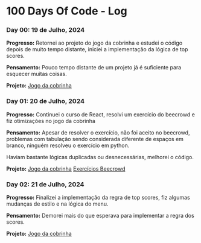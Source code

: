 # 100 Days Of Code - Log

### Day 00: 19 de Julho, 2024

**Progresso:** Retornei ao projeto do jogo da cobrinha e estudei o código depois de muito tempo distante, iniciei a implementação da lógica de top scores.

**Pensamento:** Pouco tempo distante de um projeto já é suficiente para esquecer muitas coisas.

**Projeto:** [Jogo da cobrinha](https://github.com/BrauUu/snake-game)

### Day 01: 20 de Julho, 2024

**Progresso:** Continuei o curso de React, resolvi um exercício do beecrowd e fiz otimizações no jogo da cobrinha

**Pensamento:** Apesar de resolver o exercício, não foi aceito no beecrowd, problemas com tabulação sendo considerada diferente de espaços em branco, ninguém resolveu o exercício em python.

Haviam bastante lógicas duplicadas ou desnecessárias, melhorei o código.

**Projeto:** 
[Jogo da cobrinha](https://github.com/BrauUu/snake-game)
[Exercícios Beecrowd](https://github.com/BrauUu/beecrowd-solutions)

### Day 02: 21 de Julho, 2024

**Progresso:** Finalizei a implementação da regra de top scores, fiz algumas mudanças de estilo e na lógica do menu.

**Pensamento:** Demorei mais do que esperava para implementar a regra dos scores.

**Projeto:** [Jogo da cobrinha](https://github.com/BrauUu/snake-game)